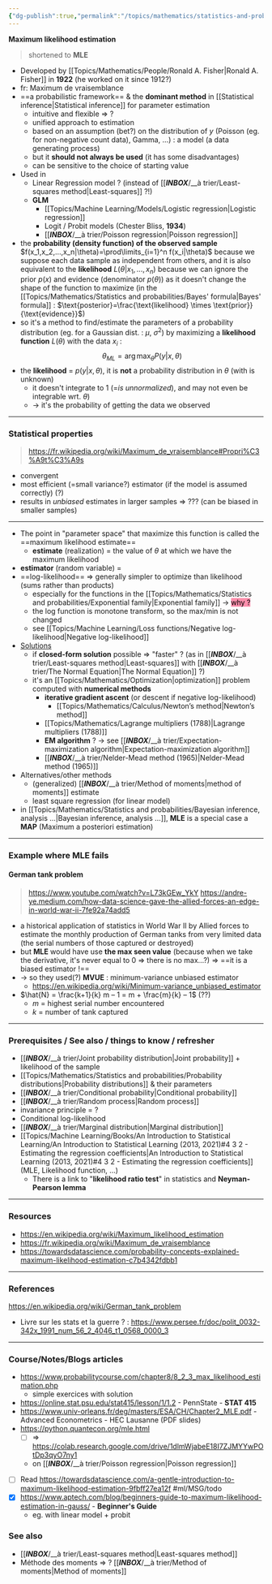 ```yaml
---
{"dg-publish":true,"permalink":"/topics/mathematics/statistics-and-probabilities/maximum-likelihood-estimation/","dgHomeLink":true,"dgPassFrontmatter":false}
---
```



**Maximum likelihood estimation**
> shortened to **MLE**
- Developed by [[Topics/Mathematics/People/Ronald A. Fisher|Ronald A. Fisher]] in **1922** (he worked on it since 1912?)
- fr: Maximum de vraisemblance
- ==a probabilistic framework== & the **dominant method** in [[Statistical inference|Statistical inference]] for parameter estimation
	- intuitive and flexible => ?
	- unified approach to estimation
	- based on an assumption (bet?) on the distribution of $y$ (Poisson (eg. for non-negative count data), Gamma, …) : a model (a data generating process)
	- but it **should not always be used** (it has some disadvantages)
	- can be sensitive to the choice of starting value
- Used in
	- Linear Regression model ? (instead of [[___INBOX___/__à trier/Least-squares method|Least-squares]] ?!)
	- **GLM**
		- [[Topics/Machine Learning/Models/Logistic regression|Logistic regression]]
		- Logit / Probit models (Chester Bliss, **1934**)
		- [[___INBOX___/__à trier/Poisson regression|Poisson regression]]
- the **probability (density function) of the observed sample** $f(x_1,x_2,…,x_n|\theta)=\prod\limits_{i=1}^n f(x_i|\theta)$ because we suppose each data sample as independent from others, and it is also equivalent to the **likelihood** $L(\theta|x_1,...,x_n)$ because we can ignore the prior $p(x)$ and evidence (denominator $p(\theta)$) as it doesn't change the shape of the function to maximize (in the [[Topics/Mathematics/Statistics and probabilities/Bayes' formula|Bayes' formula]] : $\text{posterior}=\frac{\text{likelihood} \times \text{prior}}{\text{evidence}}$)
- so it's a method to find/estimate the parameters of a probability distribution (eg. for a Gaussian dist. : $\mu$, $\sigma^2$) by maximizing a **likelihood function** $L(\theta)$ with the data $x_i$ :
$$\theta_{ML}=\operatorname*{arg\,max}_\theta P(y|x,\theta)$$
- the **likelihood** = $p(y|x,\theta)$, it is **not** a probability distribution in $\theta$ (with is unknown)
	- it doesn't integrate to 1 (=*is unnormalized*), and may not even be integrable wrt. $\theta$)
	- -> it's the probability of getting the data we observed

---
### Statistical properties
> https://fr.wikipedia.org/wiki/Maximum_de_vraisemblance#Propri%C3%A9t%C3%A9s
- convergent
- most efficient (=small variance?) estimator (if the model is assumed correctly) (?)
- results in *unbiased* estimates in larger samples => ??? (can be biased in smaller samples)

---
- The point in "parameter space" that maximize this function is called the ==maximum likelihood estimate==
	- **estimate** (realization) = the value of $\theta$ at which we have the maximum likelihood
- **estimator** (random variable) = 
- ==log-likelihood== => generally simpler to optimize than likelihood (sums rather than products)
	- especially for the functions in the [[Topics/Mathematics/Statistics and probabilities/Exponential family|Exponential family]] → <mark style="background: #FF5582A6;">why ?</mark>
	- the log function is monotone transform, so the max/min is not changed
	- see [[Topics/Machine Learning/Loss functions/Negative log-likelihood|Negative log-likelihood]]
- <u>Solutions</u>
	- if **closed-form solution** possible => "faster" ? (as in [[___INBOX___/__à trier/Least-squares method|Least-squares]] with [[___INBOX___/__à trier/The Normal Equation|The Normal Equation]] ?)
	- it's an [[Topics/Mathematics/Optimization|optimization]] problem computed with **numerical methods**
		- **iterative gradient ascent** (or descent if negative log-likelihood)
			- [[Topics/Mathematics/Calculus/Newton’s method|Newton’s method]]
		- [[Topics/Mathematics/Lagrange multipliers (1788)|Lagrange multipliers (1788)]]
		- **EM algorithm** ? -> see [[___INBOX___/__à trier/Expectation-maximization algorithm|Expectation-maximization algorithm]]
		- [[___INBOX___/__à trier/Nelder-Mead method (1965)|Nelder-Mead method (1965)]]
- Alternatives/other methods
	- (generalized) [[___INBOX___/__à trier/Method of moments|method of moments]] estimate
	- least square regression (for linear model)
- in [[Topics/Mathematics/Statistics and probabilities/Bayesian inference, analysis ...|Bayesian inference, analysis ...]], **MLE** is a special case a **MAP** (Maximum a posteriori estimation)

---
### Example where MLE fails
#### German tank problem
> https://www.youtube.com/watch?v=L73kGEw_YkY
> https://andre-ye.medium.com/how-data-science-gave-the-allied-forces-an-edge-in-world-war-ii-7fe92a74add5
- a historical application of statistics in World War II by Allied forces to estimate the monthly production of German tanks from very limited data (the serial numbers of those captured or destroyed)
- but **MLE** would have use **the max seen value** (because when we take the derivative, it's never equal to $0$ => there is no max…?)
=> ==it is a biased estimator !==
- → so they used(?) **MVUE** : minimum-variance unbiased estimator
	- https://en.wikipedia.org/wiki/Minimum-variance_unbiased_estimator
- $\hat{N} = \frac{k+1}{k} m – 1 = m + \frac{m}{k} – 1$ (??)
	- $m$ = highest serial number encountered
	- $k$ = number of tank captured

---
### Prerequisites / See also / things to know / refresher
- [[___INBOX___/__à trier/Joint probability distribution|Joint probability]] + likelihood of the sample
- [[Topics/Mathematics/Statistics and probabilities/Probability distributions|Probability distributions]] & their parameters
- [[___INBOX___/__à trier/Conditional probability|Conditional probability]]
- [[___INBOX___/__à trier/Random process|Random process]]
- invariance principle = ?
- Conditional log-likelihood
- [[___INBOX___/__à trier/Marginal distribution|Marginal distribution]]
- [[Topics/Machine Learning/Books/An Introduction to Statistical Learning/An Introduction to Statistical Learning (2013, 2021)#4 3 2 - Estimating the regression coefficients|An Introduction to Statistical Learning (2013, 2021)#4 3 2 - Estimating the regression coefficients]] (MLE, Likelihood function, ...)
	- There is a link to "**likelihood ratio test**" in statistics and **Neyman-Pearson lemma**

---
### Resources
- https://en.wikipedia.org/wiki/Maximum_likelihood_estimation
- https://fr.wikipedia.org/wiki/Maximum_de_vraisemblance
- https://towardsdatascience.com/probability-concepts-explained-maximum-likelihood-estimation-c7b4342fdbb1

---
### References
https://en.wikipedia.org/wiki/German_tank_problem
- Livre sur les stats et la guerre ? : https://www.persee.fr/doc/polit_0032-342x_1991_num_56_2_4046_t1_0568_0000_3

---
### Course/Notes/Blogs articles
- https://www.probabilitycourse.com/chapter8/8_2_3_max_likelihood_estimation.php
	- simple exercices with solution
- https://online.stat.psu.edu/stat415/lesson/1/1.2 - PennState - **STAT 415**
- https://www.univ-orleans.fr/deg/masters/ESA/CH/Chapter2_MLE.pdf - Advanced Econometrics - HEC Lausanne (PDF slides)
- https://python.quantecon.org/mle.html
	- [ ] => https://colab.research.google.com/drive/1dlmWjabeE18I7ZJMYYwPOtDp3qyO7ny1
	- on [[___INBOX___/__à trier/Poisson regression|Poisson regression]]
- [ ] Read https://towardsdatascience.com/a-gentle-introduction-to-maximum-likelihood-estimation-9fbff27ea12f #ml/MSG/todo 
- [x] https://www.aptech.com/blog/beginners-guide-to-maximum-likelihood-estimation-in-gauss/ - **Beginner's Guide**
	- eg. with linear model + probit

### See also
- [[___INBOX___/__à trier/Least-squares method|Least-squares method]]
- Méthode des moments => ? [[___INBOX___/__à trier/Method of moments|Method of moments]]
